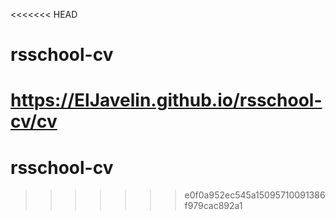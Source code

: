 <<<<<<< HEAD
# rsschool-cv

https://ElJavelin.github.io/rsschool-cv/cv
=======
# rsschool-cv
>>>>>>> e0f0a952ec545a15095710091386f979cac892a1
